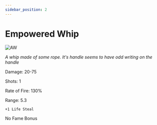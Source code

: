 ```yaml
---
sidebar_position: 2
---
```


# Empowered Whip

![AW](https://vwiki.valorserver.com/api/item/picture/empowered%20whip)

<i>A whip made of some rope. It's handle seems to have odd writing on the handle</i>

Damage: 20-75

Shots: 1

Rate of Fire: 130%

Range: 5.3
    
    +1 Life Steal
    
No Fame Bonus
